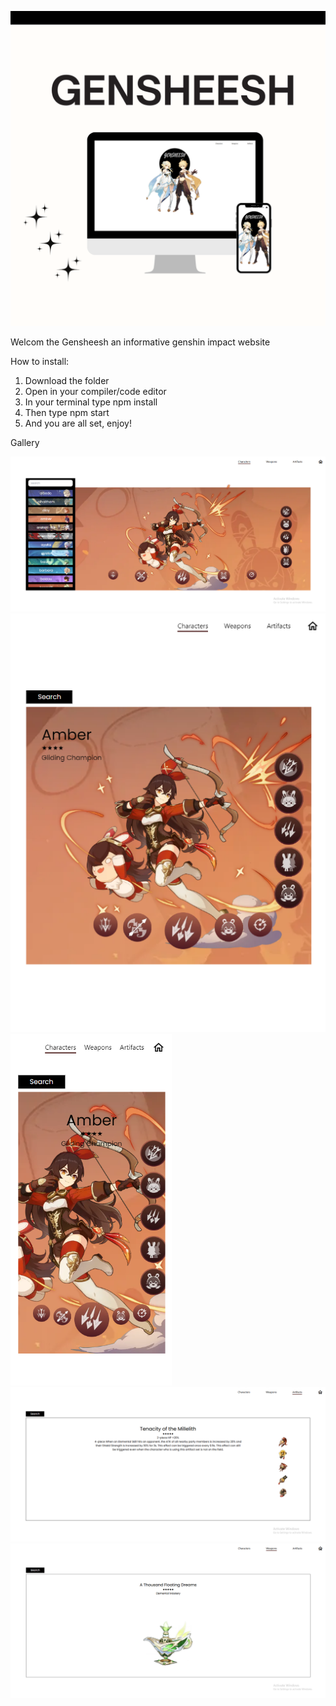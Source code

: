 ![frontpage](images/b1.png)

Welcom the Gensheesh an informative genshin impact website

How to install:

1. Download the folder
2. Open in your compiler/code editor
3. In your terminal type npm install
4. Then type npm start 
5. And you are all set, enjoy!

Gallery

![frontpage](images/p1.png)
![frontpage](images/p2.png)
![frontpage](images/p3.png)
![frontpage](images/p4.png)
![frontpage](images/p5.png)

